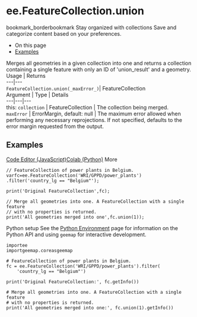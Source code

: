  
#  ee.FeatureCollection.union
bookmark_borderbookmark Stay organized with collections  Save and categorize content based on your preferences.
  * On this page
  * [Examples](https://developers.google.com/earth-engine/apidocs/ee-featurecollection-union#examples)


Merges all geometries in a given collection into one and returns a collection containing a single feature with only an ID of 'union_result' and a geometry.
Usage | Returns  
---|---  
`FeatureCollection.union(_maxError_)`|  FeatureCollection  
Argument | Type | Details  
---|---|---  
this: `collection` | FeatureCollection | The collection being merged.  
`maxError` | ErrorMargin, default: null | The maximum error allowed when performing any necessary reprojections. If not specified, defaults to the error margin requested from the output.  
## Examples
[Code Editor (JavaScript)](https://developers.google.com/earth-engine/apidocs/ee-featurecollection-union#code-editor-javascript-sample)[Colab (Python)](https://developers.google.com/earth-engine/apidocs/ee-featurecollection-union#colab-python-sample) More
```
// FeatureCollection of power plants in Belgium.
varfc=ee.FeatureCollection('WRI/GPPD/power_plants')
.filter('country_lg == "Belgium"');

print('Original FeatureCollection',fc);

// Merge all geometries into one. A FeatureCollection with a single feature
// with no properties is returned.
print('All geometries merged into one',fc.union(1));
```
Python setup
See the [ Python Environment](https://developers.google.com/earth-engine/guides/python_install) page for information on the Python API and using `geemap` for interactive development.
```
importee
importgeemap.coreasgeemap
```
```
# FeatureCollection of power plants in Belgium.
fc = ee.FeatureCollection('WRI/GPPD/power_plants').filter(
    'country_lg == "Belgium"')

print('Original FeatureCollection:', fc.getInfo())

# Merge all geometries into one. A FeatureCollection with a single feature
# with no properties is returned.
print('All geometries merged into one:', fc.union(1).getInfo())
```


